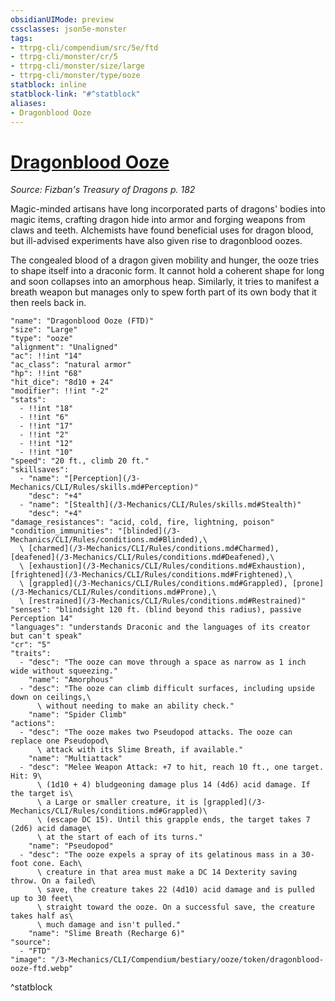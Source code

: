 ```yaml
---
obsidianUIMode: preview
cssclasses: json5e-monster
tags:
- ttrpg-cli/compendium/src/5e/ftd
- ttrpg-cli/monster/cr/5
- ttrpg-cli/monster/size/large
- ttrpg-cli/monster/type/ooze
statblock: inline
statblock-link: "#^statblock"
aliases:
- Dragonblood Ooze
---
```

# [Dragonblood Ooze](3-Mechanics\CLI\Compendium\bestiary\ooze/dragonblood-ooze-ftd.md)
*Source: Fizban's Treasury of Dragons p. 182*  

Magic-minded artisans have long incorporated parts of dragons' bodies into magic items, crafting dragon hide into armor and forging weapons from claws and teeth. Alchemists have found beneficial uses for dragon blood, but ill-advised experiments have also given rise to dragonblood oozes.

The congealed blood of a dragon given mobility and hunger, the ooze tries to shape itself into a draconic form. It cannot hold a coherent shape for long and soon collapses into an amorphous heap. Similarly, it tries to manifest a breath weapon but manages only to spew forth part of its own body that it then reels back in.

```statblock
"name": "Dragonblood Ooze (FTD)"
"size": "Large"
"type": "ooze"
"alignment": "Unaligned"
"ac": !!int "14"
"ac_class": "natural armor"
"hp": !!int "68"
"hit_dice": "8d10 + 24"
"modifier": !!int "-2"
"stats":
  - !!int "18"
  - !!int "6"
  - !!int "17"
  - !!int "2"
  - !!int "12"
  - !!int "10"
"speed": "20 ft., climb 20 ft."
"skillsaves":
  - "name": "[Perception](/3-Mechanics/CLI/Rules/skills.md#Perception)"
    "desc": "+4"
  - "name": "[Stealth](/3-Mechanics/CLI/Rules/skills.md#Stealth)"
    "desc": "+4"
"damage_resistances": "acid, cold, fire, lightning, poison"
"condition_immunities": "[blinded](/3-Mechanics/CLI/Rules/conditions.md#Blinded),\
  \ [charmed](/3-Mechanics/CLI/Rules/conditions.md#Charmed), [deafened](/3-Mechanics/CLI/Rules/conditions.md#Deafened),\
  \ [exhaustion](/3-Mechanics/CLI/Rules/conditions.md#Exhaustion), [frightened](/3-Mechanics/CLI/Rules/conditions.md#Frightened),\
  \ [grappled](/3-Mechanics/CLI/Rules/conditions.md#Grappled), [prone](/3-Mechanics/CLI/Rules/conditions.md#Prone),\
  \ [restrained](/3-Mechanics/CLI/Rules/conditions.md#Restrained)"
"senses": "blindsight 120 ft. (blind beyond this radius), passive Perception 14"
"languages": "understands Draconic and the languages of its creator but can't speak"
"cr": "5"
"traits":
  - "desc": "The ooze can move through a space as narrow as 1 inch wide without squeezing."
    "name": "Amorphous"
  - "desc": "The ooze can climb difficult surfaces, including upside down on ceilings,\
      \ without needing to make an ability check."
    "name": "Spider Climb"
"actions":
  - "desc": "The ooze makes two Pseudopod attacks. The ooze can replace one Pseudopod\
      \ attack with its Slime Breath, if available."
    "name": "Multiattack"
  - "desc": "Melee Weapon Attack: +7 to hit, reach 10 ft., one target. Hit: 9\
      \ (1d10 + 4) bludgeoning damage plus 14 (4d6) acid damage. If the target is\
      \ a Large or smaller creature, it is [grappled](/3-Mechanics/CLI/Rules/conditions.md#Grappled)\
      \ (escape DC 15). Until this grapple ends, the target takes 7 (2d6) acid damage\
      \ at the start of each of its turns."
    "name": "Pseudopod"
  - "desc": "The ooze expels a spray of its gelatinous mass in a 30-foot cone. Each\
      \ creature in that area must make a DC 14 Dexterity saving throw. On a failed\
      \ save, the creature takes 22 (4d10) acid damage and is pulled up to 30 feet\
      \ straight toward the ooze. On a successful save, the creature takes half as\
      \ much damage and isn't pulled."
    "name": "Slime Breath (Recharge 6)"
"source":
  - "FTD"
"image": "/3-Mechanics/CLI/Compendium/bestiary/ooze/token/dragonblood-ooze-ftd.webp"
```
^statblock